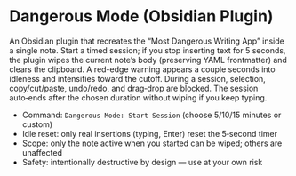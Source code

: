 # Dangerous Mode (Obsidian Plugin)

An Obsidian plugin that recreates the “Most Dangerous Writing App” inside a single note. Start a timed session; if you stop inserting text for 5 seconds, the plugin wipes the current note’s body (preserving YAML frontmatter) and clears the clipboard. A red-edge warning appears a couple seconds into idleness and intensifies toward the cutoff. During a session, selection, copy/cut/paste, undo/redo, and drag‑drop are blocked. The session auto‑ends after the chosen duration without wiping if you keep typing.

- Command: `Dangerous Mode: Start Session` (choose 5/10/15 minutes or custom)
- Idle reset: only real insertions (typing, Enter) reset the 5‑second timer
- Scope: only the note active when you started can be wiped; others are unaffected
- Safety: intentionally destructive by design — use at your own risk

